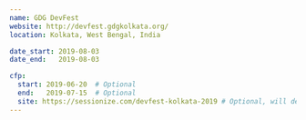 ```yaml
---
name: GDG DevFest
website: http://devfest.gdgkolkata.org/
location: Kolkata, West Bengal, India

date_start: 2019-08-03
date_end:   2019-08-03

cfp:
  start: 2019-06-20  # Optional
  end:   2019-07-15  # Optional
  site: https://sessionize.com/devfest-kolkata-2019 # Optional, will default to website
---
```

